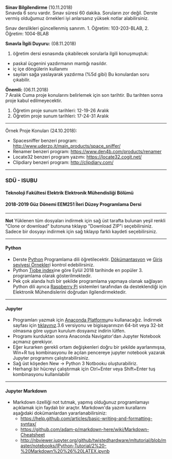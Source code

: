 **Sinav Bilgilendirme** (10.11.2018)   
Sınavda 6 soru vardır. Sınav süresi 60 dakika. Soruların zor değil. Derste vermiş olduğumuz örnekleri iyi anlarsanız yüksek notlar alabilirsiniz.

Sınav derslikleri güncellenmiş sanırım. 1. Öğretim: 103-203-BLAB, 2. Öğretim: 1004-BLAB



**Sınavla İlgili Duyuru:** (08.11.2018)  
1. öğretim dersi esnasında çıkabilecek sorularla ilgili konuşmuştuk:
* paskal üçgenini yazdırmanın mantığı nasıldır.
* iç içe döngülerin kullanımı
* sayıları sağa yaslayarak yazdırma (%5d gibi)
Bu konulardan soru çıkabilir.


**Önemli:** (06.11.2018)   
7 Aralık Cuma proje konularını belirlemek için son tarihtir. Bu tarihten sonra proje kabul edilmeyecektir.   

1. Öğretim proje sunum tarihleri: 12-19-26 Aralık
2. Öğretim proje sunum tarihleri: 17-24-31 Aralık

---
Örnek Proje Konuları (24.10.2018):
- Spacesniffer benzeri program: http://www.uderzo.it/main_products/space_sniffer/
- Renamer benzeri program: https://www.den4b.com/products/renamer
- Locate32 benzeri program yazımı: https://locate32.cogit.net/
- Clipdiary benzeri program: http://clipdiary.com/

---
### SDÜ - ISUBU
#### Teknoloji Fakültesi Elektrik Elektronik Mühendisliği Bölümü
#### 2018-2019 Güz Dönemi EEM251 **İleri Düzey Programlama** Dersi



---
**Not** Yüklenen tüm dosyaları indirmek için  sağ üst tarafta bulunan yeşil renkli "Clone or download" butonuna tıklayıp "Download ZIP"i seçebilirsiniz.   
Sadece bir dosyayı indirmek için sağ tıklayıp farklı kaydeti seçebilirsiniz.

---
#### Python
- Derste [Python](https://www.python.org/) Programlama dili öğretilecektir. [Dökümantasyon](https://docs.python.org/3/index.html) ve [Giriş seviyesi Örnekler](https://docs.python.org/3/tutorial/introduction.html)i kontrol edebilirsiniz.
- Python [Tiobe index](https://www.tiobe.com/tiobe-index/)ine göre Eylül 2018 tarihinde en popüler 3. programlama olarak gösterilmektedir.
- Pek çok alanda hızlı bir şekilde programlama yapmaya olanak sağlayan Python dili ayrıca [Raspberry Pi](https://www.raspberrypi.org/) sistemleri tarafından da desteklendiği için Elektronik Mühendislerini doğrudan ilgilendirmektedir.
---
#### Jupyter
- Programları yazmak için [Anaconda Platformu](https://www.anaconda.com/)nu kullanacağız. İndirmek sayfası için [tıklayınız](https://www.anaconda.com/download/).3.6 versiyonu ve bigisayarınızın 64-bit veya 32-bit olmasına göre uygun kurulum dosyaınız indirin lütfen.
- Programı kurduktan sonra Anaconda Navigator'dan Jupyter Notebook açmanız gerekiyor.
- Eğer kurarken gerekli ortam değişkenleri doğru bir şekilde ayarlanmışsa, Win+R tuş kombinasyonu ile açılan pencereye jupyter notebook yazarak Jupyter programını çalıştırabilirsiniz.
- Sağ üst köşeden New -> Python 3 Notbooku oluşturabiliriz.
- Herhangi bir hücreyi çalıştırmak için Ctrl+Enter veya Shift+Enter tuş kombinasyonu kullanılabilir
---
#### Jupyter Markdown
- Markdown özelliği not tutmak, yapmış olduğunuz programlamayı açıklamak için faydalı bir araçtır. Markdown'da yazım kurallarını aşağıdaki dokümanlardan yararlanabilirsiniz:
  - https://help.github.com/articles/basic-writing-and-formatting-syntax/
  - https://github.com/adam-p/markdown-here/wiki/Markdown-Cheatsheet
  - http://nbviewer.jupyter.org/github/twistedhardware/mltutorial/blob/master/notebooks/IPython-Tutorial/2%20-%20Markdown%20%26%20LATEX.ipynb
